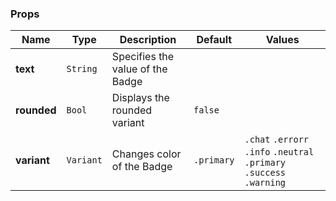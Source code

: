 ### Props
| Name | Type | Description | Default | Values |
| --- | ----------- | --------- | --------- | --------- |
| **text** | `String` | Specifies the value of the Badge |  |  |
| **rounded** | `Bool` | Displays the rounded variant | `false` |  |
| **variant** | `Variant` | Changes color of the Badge| `.primary` | `.chat` `.errorr` `.info` `.neutral` `.primary` `.success` `.warning` |
